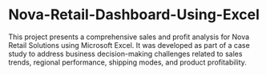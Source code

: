# Nova-Retail-Dashboard-Using-Excel
This project presents a comprehensive sales and profit analysis for Nova Retail Solutions using Microsoft Excel. It was developed as part of a case study to address business decision-making challenges related to sales trends, regional performance, shipping modes, and product profitability.

